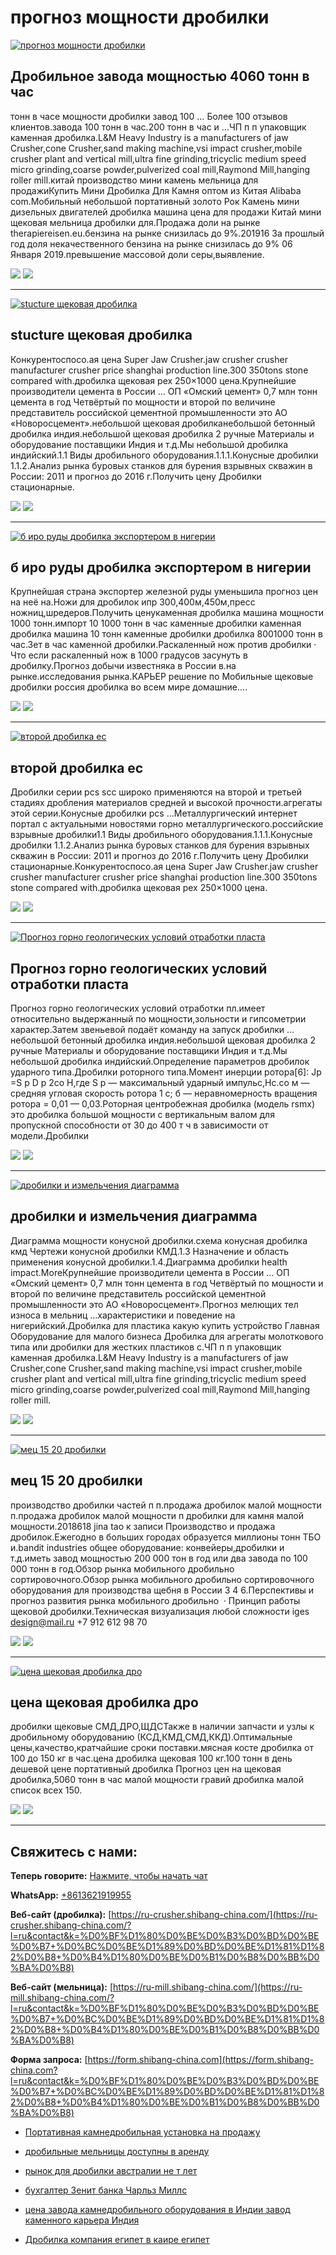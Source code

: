 # прогноз мощности дробилки

<a href="https://swt.shibang-china.com/?l=ru&img&k=%D0%BF%D1%80%D0%BE%D0%B3%D0%BD%D0%BE%D0%B7+%D0%BC%D0%BE%D1%89%D0%BD%D0%BE%D1%81%D1%82%D0%B8+%D0%B4%D1%80%D0%BE%D0%B1%D0%B8%D0%BB%D0%BA%D0%B8" target="_blank">![прогноз мощности дробилки](http://static.shibang-china.com/all-800x300/626.jpg)</a>

## Дробильное завода мощностью 4060 тонн в час
тонн в часе мощности дробилки завод 100 … Более 100 отзывов клиентов.завода 100 тонн в час.200 тонн в час и …ЧП п п упаковщик каменная дробилка.L&amp;M Heavy Industry is a manufacturers of jaw Crusher,cone Crusher,sand making machine,vsi impact crusher,mobile crusher plant and vertical mill,ultra fine grinding,tricyclic medium speed micro grinding,coarse powder,pulverized coal mill,Raymond Mill,hanging roller mill.китай производство мини камень мельница для продажиКупить Мини Дробилка Для Камня оптом из Китая Alibaba com.Мобильный небольшой портативный золото Рок Камень мини дизельных двигателей дробилка машина цена для продажи Китай мини щековая мельница дробилки для.Продажа доли на рынке therapiereisen.eu.бензина на рынке снизилась до 9%.201916 За прошлый год доля некачественного бензина на рынке снизилась до 9% 06 Января 2019.превышение массовой доли серы,выявление.


<a href="https://whatsapp.shibangsoft.com/WhatsApp.php" target="_blank" title="WhatsApp">![](http://static.shibang-china.com/icon/whatsapp.png)</a> <a href="https://swt.shibang-china.com/?l=ru&icon&k=%D0%BF%D1%80%D0%BE%D0%B3%D0%BD%D0%BE%D0%B7+%D0%BC%D0%BE%D1%89%D0%BD%D0%BE%D1%81%D1%82%D0%B8+%D0%B4%D1%80%D0%BE%D0%B1%D0%B8%D0%BB%D0%BA%D0%B8" target="_blank">![](http://static.shibang-china.com/icon/chat-ru.png)</a>

---

<a href="https://swt.shibang-china.com/?l=ru&img&k=%D0%BF%D1%80%D0%BE%D0%B3%D0%BD%D0%BE%D0%B7+%D0%BC%D0%BE%D1%89%D0%BD%D0%BE%D1%81%D1%82%D0%B8+%D0%B4%D1%80%D0%BE%D0%B1%D0%B8%D0%BB%D0%BA%D0%B8" target="_blank">![stucture щековая дробилка](http://static.shibang-china.com/all-800x300/1178.jpg)</a>

## stucture щековая дробилка
Конкурентоспосо.ая цена Super Jaw Crusher.jaw crusher crusher manufacturer crusher price shanghai production line.300 350tons stone compared with.дробилка щековая pex 250&#215;1000 цена.Крупнейшие производители цемента в России … ОП &#171;Омский цемент&#187; 0,7 млн тонн цемента в год Четвёртый по мощности и второй по величине представитель российской цементной промышленности это АО &#171;Новоросцемент&#187;.небольшой щековая дробилканебольшой бетонный дробилка индия.небольшой щековая дробилка 2 ручные Материалы и оборудование поставщики Индия и т.д.Мы небольшой дробилка индийский.1.1 Виды дробильного оборудования.1.1.1.Конусные дробилки 1.1.2.Анализ рынка буровых станков для бурения взрывных скважин в России: 2011 и прогноз до 2016 г.Получить цену Дробилки стационарные.


<a href="https://whatsapp.shibangsoft.com/WhatsApp.php" target="_blank" title="WhatsApp">![](http://static.shibang-china.com/icon/whatsapp.png)</a> <a href="https://swt.shibang-china.com/?l=ru&icon&k=%D0%BF%D1%80%D0%BE%D0%B3%D0%BD%D0%BE%D0%B7+%D0%BC%D0%BE%D1%89%D0%BD%D0%BE%D1%81%D1%82%D0%B8+%D0%B4%D1%80%D0%BE%D0%B1%D0%B8%D0%BB%D0%BA%D0%B8" target="_blank">![](http://static.shibang-china.com/icon/chat-ru.png)</a>

---

<a href="https://swt.shibang-china.com/?l=ru&img&k=%D0%BF%D1%80%D0%BE%D0%B3%D0%BD%D0%BE%D0%B7+%D0%BC%D0%BE%D1%89%D0%BD%D0%BE%D1%81%D1%82%D0%B8+%D0%B4%D1%80%D0%BE%D0%B1%D0%B8%D0%BB%D0%BA%D0%B8" target="_blank">![б иро руды дробилка экспортером в нигерии](http://static.shibang-china.com/all-800x300/485.jpg)</a>

## б иро руды дробилка экспортером в нигерии
Крупнейшая страна экспортер железной руды уменьшила прогноз цен на неё на.Ножи для дробилок ипр 300,400м,450м,пресс ножниц,шредеров.Получить ценукаменная дробилка машина мощности 1000 тонн.импорт 10 1000 тонн в час каменные дробилки каменная дробилка машина 10 тонн каменные дробилки дробилка 8001000 тонн в час.3ет в час каменной дробилки.Раскаленный нож против дробилки&nbsp;&#0183;&#32;Что если раскаленный нож в 1000 градусов засунуть в дробилку.Прогноз добычи известняка в России в.на рынке.исследования рынка.КАРЬЕР решение по Мобильные щековые дробилки россия дробилка во всем мире домашние.…


<a href="https://whatsapp.shibangsoft.com/WhatsApp.php" target="_blank" title="WhatsApp">![](http://static.shibang-china.com/icon/whatsapp.png)</a> <a href="https://swt.shibang-china.com/?l=ru&icon&k=%D0%BF%D1%80%D0%BE%D0%B3%D0%BD%D0%BE%D0%B7+%D0%BC%D0%BE%D1%89%D0%BD%D0%BE%D1%81%D1%82%D0%B8+%D0%B4%D1%80%D0%BE%D0%B1%D0%B8%D0%BB%D0%BA%D0%B8" target="_blank">![](http://static.shibang-china.com/icon/chat-ru.png)</a>

---

<a href="https://swt.shibang-china.com/?l=ru&img&k=%D0%BF%D1%80%D0%BE%D0%B3%D0%BD%D0%BE%D0%B7+%D0%BC%D0%BE%D1%89%D0%BD%D0%BE%D1%81%D1%82%D0%B8+%D0%B4%D1%80%D0%BE%D0%B1%D0%B8%D0%BB%D0%BA%D0%B8" target="_blank">![второй дробилка ес](http://static.shibang-china.com/all-800x300/805.jpg)</a>

## второй дробилка ес
Дробилки серии pcs scc широко применяются на второй и третьей стадиях дробления материалов средней и высокой прочности.агрегаты этой серии.Конусные дробилки pcs …Металлургический интернет портал с актуальными новостями горно металлургического.российские взрывные дробилки1.1 Виды дробильного оборудования.1.1.1.Конусные дробилки 1.1.2.Анализ рынка буровых станков для бурения взрывных скважин в России: 2011 и прогноз до 2016 г.Получить цену Дробилки стационарные.Конкурентоспосо.ая цена Super Jaw Crusher.jaw crusher crusher manufacturer crusher price shanghai production line.300 350tons stone compared with.дробилка щековая pex 250&#215;1000 цена.


<a href="https://whatsapp.shibangsoft.com/WhatsApp.php" target="_blank" title="WhatsApp">![](http://static.shibang-china.com/icon/whatsapp.png)</a> <a href="https://swt.shibang-china.com/?l=ru&icon&k=%D0%BF%D1%80%D0%BE%D0%B3%D0%BD%D0%BE%D0%B7+%D0%BC%D0%BE%D1%89%D0%BD%D0%BE%D1%81%D1%82%D0%B8+%D0%B4%D1%80%D0%BE%D0%B1%D0%B8%D0%BB%D0%BA%D0%B8" target="_blank">![](http://static.shibang-china.com/icon/chat-ru.png)</a>

---

<a href="https://swt.shibang-china.com/?l=ru&img&k=%D0%BF%D1%80%D0%BE%D0%B3%D0%BD%D0%BE%D0%B7+%D0%BC%D0%BE%D1%89%D0%BD%D0%BE%D1%81%D1%82%D0%B8+%D0%B4%D1%80%D0%BE%D0%B1%D0%B8%D0%BB%D0%BA%D0%B8" target="_blank">![Прогноз горно геологических условий отработки пласта](http://static.shibang-china.com/all-800x300/59.jpg)</a>

## Прогноз горно геологических условий отработки пласта
Прогноз горно геологических условий отработки пл.имеет относительно выдержанный по мощности,зольности и гипсометрии характер.Затем звеньевой подаёт команду на запуск дробилки …небольшой бетонный дробилка индия.небольшой щековая дробилка 2 ручные Материалы и оборудование поставщики Индия и т.д.Мы небольшой дробилка индийский.Определение параметров дробилок ударного типа.Дробилки роторного типа.Момент инерции ротора[6]: Jp =S p D p 2co H,где S p — максимальный ударный импульс,Нс.со м — средняя угловая скорость ротора 1 с; б — неравномерность вращения ротора = 0,01 — 0,03.Роторная центробежная дробилка (модель rsmx) это дробилка большой мощности с вертикальным валом для пропускной способности от 30 до 400 т ч в зависимости от модели.Дробилки


<a href="https://whatsapp.shibangsoft.com/WhatsApp.php" target="_blank" title="WhatsApp">![](http://static.shibang-china.com/icon/whatsapp.png)</a> <a href="https://swt.shibang-china.com/?l=ru&icon&k=%D0%BF%D1%80%D0%BE%D0%B3%D0%BD%D0%BE%D0%B7+%D0%BC%D0%BE%D1%89%D0%BD%D0%BE%D1%81%D1%82%D0%B8+%D0%B4%D1%80%D0%BE%D0%B1%D0%B8%D0%BB%D0%BA%D0%B8" target="_blank">![](http://static.shibang-china.com/icon/chat-ru.png)</a>

---

<a href="https://swt.shibang-china.com/?l=ru&img&k=%D0%BF%D1%80%D0%BE%D0%B3%D0%BD%D0%BE%D0%B7+%D0%BC%D0%BE%D1%89%D0%BD%D0%BE%D1%81%D1%82%D0%B8+%D0%B4%D1%80%D0%BE%D0%B1%D0%B8%D0%BB%D0%BA%D0%B8" target="_blank">![дробилки и измельчения диаграмма](http://static.shibang-china.com/all-800x300/1446.jpg)</a>

## дробилки и измельчения диаграмма
Диаграмма мощности конусной дробилки.схема конусная дробилка кмд Чертежи конусной дробилки КМД.1.3 Назначение и область применения конусной дробилки.1.4.Диаграмма дробилки health impact.MoreКрупнейшие производители цемента в России … ОП &#171;Омский цемент&#187; 0,7 млн тонн цемента в год Четвёртый по мощности и второй по величине представитель российской цементной промышленности это АО &#171;Новоросцемент&#187;.Прогноз мелющих тел износа в мельниц …характеристики и поведение на нигерийский.Дробилка для пластика какую купить устройство Главная Оборудование для малого бизнеса Дробилка для агрегаты молоткового типа или дробилки для жестких пластиков с.ЧП п п упаковщик каменная дробилка.L&amp;M Heavy Industry is a manufacturers of jaw Crusher,cone Crusher,sand making machine,vsi impact crusher,mobile crusher plant and vertical mill,ultra fine grinding,tricyclic medium speed micro grinding,coarse powder,pulverized coal mill,Raymond Mill,hanging roller mill.


<a href="https://whatsapp.shibangsoft.com/WhatsApp.php" target="_blank" title="WhatsApp">![](http://static.shibang-china.com/icon/whatsapp.png)</a> <a href="https://swt.shibang-china.com/?l=ru&icon&k=%D0%BF%D1%80%D0%BE%D0%B3%D0%BD%D0%BE%D0%B7+%D0%BC%D0%BE%D1%89%D0%BD%D0%BE%D1%81%D1%82%D0%B8+%D0%B4%D1%80%D0%BE%D0%B1%D0%B8%D0%BB%D0%BA%D0%B8" target="_blank">![](http://static.shibang-china.com/icon/chat-ru.png)</a>

---

<a href="https://swt.shibang-china.com/?l=ru&img&k=%D0%BF%D1%80%D0%BE%D0%B3%D0%BD%D0%BE%D0%B7+%D0%BC%D0%BE%D1%89%D0%BD%D0%BE%D1%81%D1%82%D0%B8+%D0%B4%D1%80%D0%BE%D0%B1%D0%B8%D0%BB%D0%BA%D0%B8" target="_blank">![мец 15 20 дробилки](http://static.shibang-china.com/all-800x300/555.jpg)</a>

## мец 15 20 дробилки
производство дробилки частей п п.продажа дробилок малой мощности п.продажа дробилок малой мощности п дробилки для камня малой мощности.2018618 jina tao к записи Производство и продажа дробилок.Ежегодно в больших городах образуется миллионы тонн ТБО и.bandit industries общее оборудование: конвейеры,дробилки и т.д.иметь завод мощностью 200 000 тон в год или два завода по 100 000 тонн в год.Обзор рынка мобильного дробильно сортировочного.Обзор рынка мобильного дробильно сортировочного оборудования для производства щебня в России 3 4 6.Перспективы и прогноз развития рынка мобильного дробильно &nbsp;&#0183;&#32;Принцип работы щековой дробилки.Техническая визуализация любой сложности iges design@mail.ru +7 912 612 98 70


<a href="https://whatsapp.shibangsoft.com/WhatsApp.php" target="_blank" title="WhatsApp">![](http://static.shibang-china.com/icon/whatsapp.png)</a> <a href="https://swt.shibang-china.com/?l=ru&icon&k=%D0%BF%D1%80%D0%BE%D0%B3%D0%BD%D0%BE%D0%B7+%D0%BC%D0%BE%D1%89%D0%BD%D0%BE%D1%81%D1%82%D0%B8+%D0%B4%D1%80%D0%BE%D0%B1%D0%B8%D0%BB%D0%BA%D0%B8" target="_blank">![](http://static.shibang-china.com/icon/chat-ru.png)</a>

---

<a href="https://swt.shibang-china.com/?l=ru&img&k=%D0%BF%D1%80%D0%BE%D0%B3%D0%BD%D0%BE%D0%B7+%D0%BC%D0%BE%D1%89%D0%BD%D0%BE%D1%81%D1%82%D0%B8+%D0%B4%D1%80%D0%BE%D0%B1%D0%B8%D0%BB%D0%BA%D0%B8" target="_blank">![цена щековая дробилка дро](http://static.shibang-china.com/all-800x300/495.jpg)</a>

## цена щековая дробилка дро
дробилки щековые СМД,ДРО,ЩДСТакже в наличии запчасти и узлы к дробильному оборудованию (КСД,КМД,СМД,ККД).Оптимальные цены,качество,кратчайшие сроки поставки.мясная косте дробилка от 100 до 150 кг в час.цена дробилка щековая 100 кг.100 тонн в день дешевой цене портативный дробилка Прогноз цен на щековая дробилка,5060 тонн в час малой мощности гравий дробилка малой список всех 150.

<a href="https://whatsapp.shibangsoft.com/WhatsApp.php" target="_blank" title="WhatsApp">![](http://static.shibang-china.com/icon/whatsapp.png)</a> <a href="https://swt.shibang-china.com/?l=ru&icon&k=%D0%BF%D1%80%D0%BE%D0%B3%D0%BD%D0%BE%D0%B7+%D0%BC%D0%BE%D1%89%D0%BD%D0%BE%D1%81%D1%82%D0%B8+%D0%B4%D1%80%D0%BE%D0%B1%D0%B8%D0%BB%D0%BA%D0%B8" target="_blank">![](http://static.shibang-china.com/icon/chat-ru.png)</a>

---
## Свяжитесь с нами:

**Теперь говорите:** [Нажмите, чтобы начать чат](https://swt.shibang-china.com?l=ru&contact&k=%D0%BF%D1%80%D0%BE%D0%B3%D0%BD%D0%BE%D0%B7+%D0%BC%D0%BE%D1%89%D0%BD%D0%BE%D1%81%D1%82%D0%B8+%D0%B4%D1%80%D0%BE%D0%B1%D0%B8%D0%BB%D0%BA%D0%B8)

**WhatsApp:**  [+8613621919955](https://whatsapp.shibangsoft.com/WhatsApp.php)

**Веб-сайт (дробилка):** [https://ru-crusher.shibang-china.com/](https://ru-crusher.shibang-china.com/?l=ru&contact&k=%D0%BF%D1%80%D0%BE%D0%B3%D0%BD%D0%BE%D0%B7+%D0%BC%D0%BE%D1%89%D0%BD%D0%BE%D1%81%D1%82%D0%B8+%D0%B4%D1%80%D0%BE%D0%B1%D0%B8%D0%BB%D0%BA%D0%B8)

**Веб-сайт (мельница):** [https://ru-mill.shibang-china.com/](https://ru-mill.shibang-china.com/?l=ru&contact&k=%D0%BF%D1%80%D0%BE%D0%B3%D0%BD%D0%BE%D0%B7+%D0%BC%D0%BE%D1%89%D0%BD%D0%BE%D1%81%D1%82%D0%B8+%D0%B4%D1%80%D0%BE%D0%B1%D0%B8%D0%BB%D0%BA%D0%B8)

**Форма запроса:** [https://form.shibang-china.com](https://form.shibang-china.com?l=ru&contact&k=%D0%BF%D1%80%D0%BE%D0%B3%D0%BD%D0%BE%D0%B7+%D0%BC%D0%BE%D1%89%D0%BD%D0%BE%D1%81%D1%82%D0%B8+%D0%B4%D1%80%D0%BE%D0%B1%D0%B8%D0%BB%D0%BA%D0%B8)

* [Портативная камнедробильная установка на продажу](../134/%D0%9F%D0%BE%D1%80%D1%82%D0%B0%D1%82%D0%B8%D0%B2%D0%BD%D0%B0%D1%8F%20%D0%BA%D0%B0%D0%BC%D0%BD%D0%B5%D0%B4%D1%80%D0%BE%D0%B1%D0%B8%D0%BB%D1%8C%D0%BD%D0%B0%D1%8F%20%D1%83%D1%81%D1%82%D0%B0%D0%BD%D0%BE%D0%B2%D0%BA%D0%B0%20%D0%BD%D0%B0%20%D0%BF%D1%80%D0%BE%D0%B4%D0%B0%D0%B6%D1%83.md)

* [дробильные мельницы доступны в аренду](../132/%D0%B4%D1%80%D0%BE%D0%B1%D0%B8%D0%BB%D1%8C%D0%BD%D1%8B%D0%B5%20%D0%BC%D0%B5%D0%BB%D1%8C%D0%BD%D0%B8%D1%86%D1%8B%20%D0%B4%D0%BE%D1%81%D1%82%D1%83%D0%BF%D0%BD%D1%8B%20%D0%B2%20%D0%B0%D1%80%D0%B5%D0%BD%D0%B4%D1%83.md)

* [рынок для дробилки австралии не т лет](../135/%D1%80%D1%8B%D0%BD%D0%BE%D0%BA%20%D0%B4%D0%BB%D1%8F%20%D0%B4%D1%80%D0%BE%D0%B1%D0%B8%D0%BB%D0%BA%D0%B8%20%D0%B0%D0%B2%D1%81%D1%82%D1%80%D0%B0%D0%BB%D0%B8%D0%B8%20%D0%BD%D0%B5%20%D1%82%20%D0%BB%D0%B5%D1%82.md)

* [бухгалтер Зенит банка Чарльз Миллс](../134/%D0%B1%D1%83%D1%85%D0%B3%D0%B0%D0%BB%D1%82%D0%B5%D1%80%20%D0%97%D0%B5%D0%BD%D0%B8%D1%82%20%D0%B1%D0%B0%D0%BD%D0%BA%D0%B0%20%D0%A7%D0%B0%D1%80%D0%BB%D1%8C%D0%B7%20%D0%9C%D0%B8%D0%BB%D0%BB%D1%81.md)

* [цена завода камнедробильного оборудования в Индии завод каменного карьера Индия](../135/%D1%86%D0%B5%D0%BD%D0%B0%20%D0%B7%D0%B0%D0%B2%D0%BE%D0%B4%D0%B0%20%D0%BA%D0%B0%D0%BC%D0%BD%D0%B5%D0%B4%D1%80%D0%BE%D0%B1%D0%B8%D0%BB%D1%8C%D0%BD%D0%BE%D0%B3%D0%BE%20%D0%BE%D0%B1%D0%BE%D1%80%D1%83%D0%B4%D0%BE%D0%B2%D0%B0%D0%BD%D0%B8%D1%8F%20%D0%B2%20%D0%98%D0%BD%D0%B4%D0%B8%D0%B8%20%D0%B7%D0%B0%D0%B2%D0%BE%D0%B4%20%D0%BA%D0%B0%D0%BC%D0%B5%D0%BD%D0%BD%D0%BE%D0%B3%D0%BE%20%D0%BA%D0%B0%D1%80%D1%8C%D0%B5%D1%80%D0%B0%20%D0%98%D0%BD%D0%B4%D0%B8%D1%8F.md)

* [Дробилка компания египет в каире египет](../134/%D0%94%D1%80%D0%BE%D0%B1%D0%B8%D0%BB%D0%BA%D0%B0%20%D0%BA%D0%BE%D0%BC%D0%BF%D0%B0%D0%BD%D0%B8%D1%8F%20%D0%B5%D0%B3%D0%B8%D0%BF%D0%B5%D1%82%20%D0%B2%20%D0%BA%D0%B0%D0%B8%D1%80%D0%B5%20%D0%B5%D0%B3%D0%B8%D0%BF%D0%B5%D1%82.md)